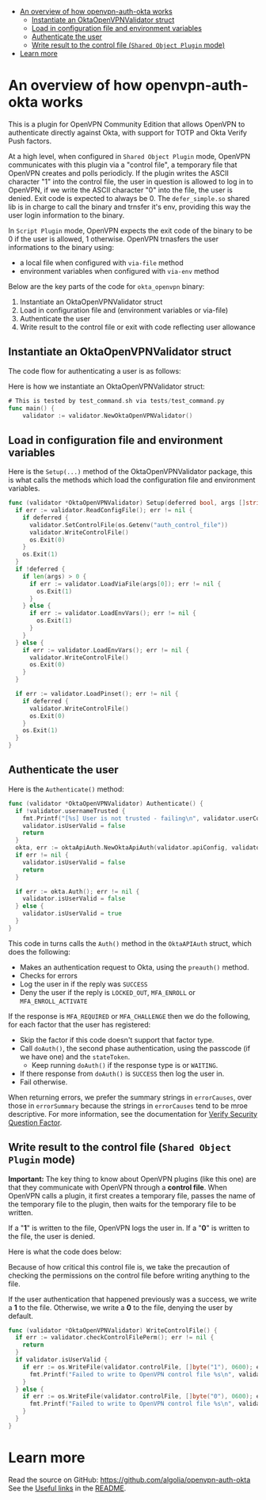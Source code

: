 - [An overview of how openvpn-auth-okta works](#overview)
  - [Instantiate an OktaOpenVPNValidator struct](#instantiate)
  - [Load in configuration file and environment variables](#setup)
  - [Authenticate the user](#authenticate)
  - [Write result to the control file (`Shared Object Plugin` mode)](#write_to_control_file)
- [Learn more](#more)


<a id="overview"></a>

# An overview of how openvpn-auth-okta works

This is a plugin for OpenVPN Community Edition that allows OpenVPN to authenticate directly against Okta, with support for TOTP and Okta Verify Push factors.

At a high level, when configured in `Shared Object Plugin` mode, OpenVPN communicates with this plugin via a "control file", a temporary file that OpenVPN creates and polls periodicly. If the plugin writes the ASCII character "1" into the control file, the user in question is allowed to log in to OpenVPN, if we write the ASCII character "0" into the file, the user is denied. Exit code is expected to always be 0. The `defer_simple.so` shared lib is in charge to call the binary and trnsfer it's env, providing this way the user login information to the binary.

In `Script Plugin` mode, OpenVPN expects the exit code of the binary to be 0 if the user is allowed, 1 otherwise. OpenVPN trnasfers the user informations to the binary using:
- a local file when configured with `via-file` method
- environment variables when configured with `via-env` method

Below are the key parts of the code for `okta_openvpn` binary:

1.  Instantiate an OktaOpenVPNValidator struct
2.  Load in configuration file and (environment variables or via-file)
3.  Authenticate the user
4.  Write result to the control file or exit with code reflecting user allowance


<a id="instantiate"></a>

## Instantiate an OktaOpenVPNValidator struct

The code flow for authenticating a user is as follows:

Here is how we instantiate an OktaOpenVPNValidator struct:

```go
# This is tested by test_command.sh via tests/test_command.py
func main() {
    validator := validator.NewOktaOpenVPNValidator()
```


<a id="setup"></a>

## Load in configuration file and environment variables

Here is the `Setup(...)` method of the OktaOpenVPNValidator package, this is what calls the methods which load the configuration file and environment variables.

```go
func (validator *OktaOpenVPNValidator) Setup(deferred bool, args []string) {
  if err := validator.ReadConfigFile(); err != nil {
    if deferred {
      validator.SetControlFile(os.Getenv("auth_control_file"))
      validator.WriteControlFile()
      os.Exit(0)
    }
    os.Exit(1)
  }
  if !deferred {
    if len(args) > 0 {
      if err := validator.LoadViaFile(args[0]); err != nil {
        os.Exit(1)
      }
    } else {
      if err := validator.LoadEnvVars(); err != nil {
        os.Exit(1)
      }
    }
  } else {
    if err := validator.LoadEnvVars(); err != nil {
      validator.WriteControlFile()
      os.Exit(0)
    }
  }

  if err := validator.LoadPinset(); err != nil {
    if deferred {
      validator.WriteControlFile()
      os.Exit(0)
    }
    os.Exit(1)
  }
}
```


<a id="authenticate"></a>

## Authenticate the user

Here is the `Authenticate()` method:

```go
func (validator *OktaOpenVPNValidator) Authenticate() {
  if !validator.usernameTrusted {
    fmt.Printf("[%s] User is not trusted - failing\n", validator.userConfig.Username)
    validator.isUserValid = false
    return
  }
  okta, err := oktaApiAuth.NewOktaApiAuth(validator.apiConfig, validator.userConfig)
  if err != nil {
    validator.isUserValid = false
    return
  }

  if err := okta.Auth(); err != nil {
    validator.isUserValid = false
  } else {
    validator.isUserValid = true
  }
}
```

This code in turns calls the `Auth()` method in the `OktaAPIAuth` struct, which does the following:

-   Makes an authentication request to Okta, using the `preauth()` method.
-   Checks for errors
-   Log the user in if the reply was `SUCCESS`
-   Deny the user if the reply is `LOCKED_OUT`, `MFA_ENROLL` or `MFA_ENROLL_ACTIVATE`

If the response is `MFA_REQUIRED` or `MFA_CHALLENGE` then we do the following, for each factor that the user has registered:

-   Skip the factor if this code doesn't support that factor type.
-   Call `doAuth()`, the second phase authentication, using the passcode (if we have one) and the `stateToken`.
    -   Keep running `doAuth()` if the response type is or `WAITING`.
-   If there response from `doAuth()` is `SUCCESS` then log the user in.
-   Fail otherwise.

When returning errors, we prefer the summary strings in `errorCauses`, over those in `errorSummary` because the strings in `errorCauses` tend to be mroe descriptive. For more information, see the documentation for [Verify Security Question Factor](http://developer.okta.com/docs/api/resources/authn.html#verify-security-question-factor).


<a id="write_to_control_file"></a>

## Write result to the control file (`Shared Object Plugin` mode)

**Important:** The key thing to know about OpenVPN plugins (like this one) are that they communicate with OpenVPN through a **control file**. When OpenVPN calls a plugin, it first creates a temporary file, passes the name of the temporary file to the plugin, then waits for the temporary file to be written.

If a "**1**" is written to the file, OpenVPN logs the user in. If a "**0**" is written to the file, the user is denied.

Here is what the code does below:

Because of how critical this control file is, we take the precaution of checking the permissions on the control file before writing anything to the file.

If the user authentication that happened previously was a success, we write a **1** to the file. Otherwise, we write a **0** to the file, denying the user by default.

```go
func (validator *OktaOpenVPNValidator) WriteControlFile() {
  if err := validator.checkControlFilePerm(); err != nil {
    return
  }
  if validator.isUserValid {
    if err := os.WriteFile(validator.controlFile, []byte("1"), 0600); err !=nil {
      fmt.Printf("Failed to write to OpenVPN control file %s\n", validator.controlFile)
    }
  } else {
    if err := os.WriteFile(validator.controlFile, []byte("0"), 0600); err !=nil {
      fmt.Printf("Failed to write to OpenVPN control file %s\n", validator.controlFile)
    }
  }
}
```


<a id="more"></a>

# Learn more

Read the source on GitHub: <https://github.com/algolia/openvpn-auth-okta>
See the [Useful links](https://github.com/algolia/openvpn-auth-okta#useful-links) in the [README](https://github.com/algolia/openvpn-auth-okta#readme).
